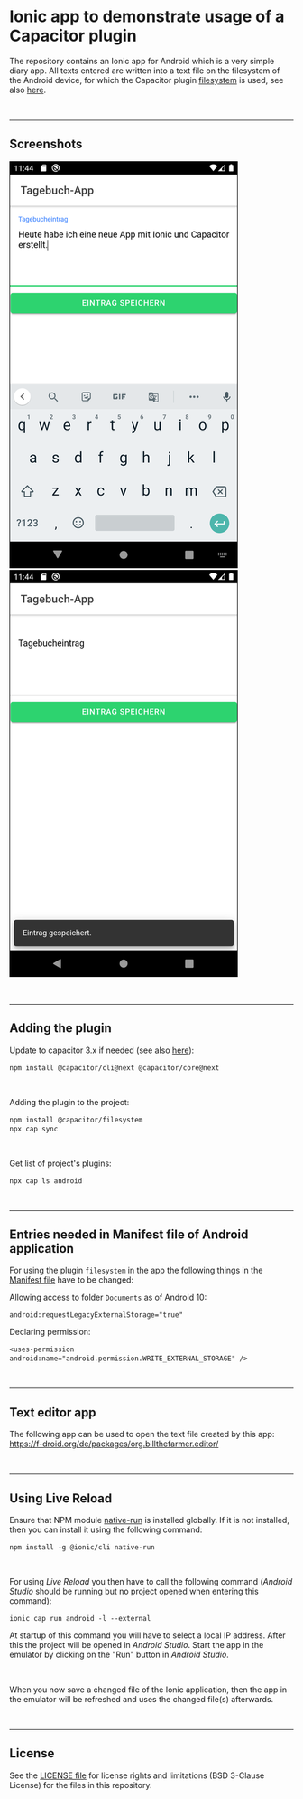 # Ionic app to demonstrate usage of a Capacitor plugin #

The repository contains an Ionic app for Android which is a very simple diary app.
All texts entered are written into a text file on the filesystem of the Android device,
for which the Capacitor plugin [filesystem](https://capacitorjs.com/docs/v3/apis/filesystem)
is used, see also [here](https://www.npmjs.com/package/@capacitor/filesystem).

<br>

----

## Screenshots ##

![Screenshot 1](screenshot_1.png)  ![Screenshot 2](screenshot_2.png)

<br>

----

## Adding the plugin ##

Update to capacitor 3.x if needed (see also [here](https://capacitorjs.com/docs/v3/updating/3-0)):
```
npm install @capacitor/cli@next @capacitor/core@next
```

<br>

Adding the plugin to the project:
```
npm install @capacitor/filesystem
npx cap sync
```

<br>

Get list of project's plugins:
```
npx cap ls android
```

<br>

----

## Entries needed in Manifest file of Android application ##

For using the plugin `filesystem` in the app the following things in the [Manifest file](android/app/src/main/AndroidManifest.xml) have to be changed:

Allowing access to folder `Documents` as of Android 10:
```
android:requestLegacyExternalStorage="true"
```

Declaring permission:
```
<uses-permission android:name="android.permission.WRITE_EXTERNAL_STORAGE" />
```

<br>

----

## Text editor app ##

The following app can be used to open the text file created by this app: 
https://f-droid.org/de/packages/org.billthefarmer.editor/

<br>

----

## Using Live Reload ##

Ensure that NPM module [native-run](https://www.npmjs.com/package/native-run) is installed globally.
If it is not installed, then you can install it using the following command:
```
npm install -g @ionic/cli native-run
```

<br>

For using *Live Reload* you then have to call the following command (*Android Studio* should be running but no project opened when entering this command):
```
ionic cap run android -l --external
```
At startup of this command you will have to select a local IP address.
After this the project will be opened in *Android Studio*.
Start the app in the emulator by clicking on the "Run" button in *Android Studio*.

<br>

When you now save a changed file of the Ionic application, then the app in the emulator will be refreshed and uses the changed file(s) afterwards.

<br>

----

## License ##

See the [LICENSE file](LICENSE.md) for license rights and limitations (BSD 3-Clause License) for the files in this repository.

<br>